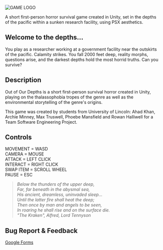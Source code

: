 ![GAME LOGO](https://github.com/ahad-khan/OutOfOurDepths/blob/main/banner_test.png?raw=true)


A short first-person horror survival game created in Unity, set in the depths of the pacific within a sunken research facility, using PSX aesthetics.  

## Welcome to the depths...
You play as a researcher working at a government facility near the outskirts of the pacific. Calamity strikes. You fall 2000 feet deep, reality morphs, questions arise, and the darkest depths hold the most horrid truths. Can you survive?

## Description
Out of Our Depths is a short first-person survival horror created in Unity, playing on the thalassophobia tropes of the genre as well as the environmental storytelling of the genre's origins.  
  
This game was created by students from University of Lincoln: Ahad Khan, Archie Minney, Max Truswell, Phoebe Mansfield and Rowan Halliwell for a Team Software Engineering Project.

## Controls
MOVEMENT = WASD  
CAMERA = MOUSE  
ATTACK = LEFT CLICK  
INTERACT = RIGHT CLICK  
SWAP ITEM = SCROLL WHEEL  
PAUSE = ESC  


>*Below the thunders of the upper deep,  
>Far, far beneath in the abysmal sea,  
>His ancient, dreamless, uninvaded sleep...  
>Until the latter fire shall heat the deep;  
>Then once by man and angels to be seen,  
>In roaring he shall rise and on the surface die.  
>"The Kraken", Alfred, Lord Tennyson*  


## Bug Report & Feedback  
[Google Forms](https://forms.gle/ebgyTfRtrYXNBcaX6)
